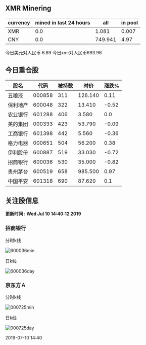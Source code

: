 ## XMR Minering

|currency|mined in last 24 hours|all|in pool|
|---|---|---|---|
|XMR|0.0|1.081|0.007|
|CNY|0.0|749.941|4.97|

今日美元对人民币 6.89	今日xmr对人民币693.96


## 今日重仓股 

|股名|代码|被持数|时价|涨跌%|
|---|---|---|---|---|
|五粮液|000858|311|126.140|0.11|
|保利地产|600048|322|13.410|-0.52|
|农业银行|601288|406|3.580|0.0|
|美的集团|000333|423|53.790|-0.09|
|工商银行|601398|442|5.560|-0.36|
|格力电器|000651|504|56.200|0.38|
|伊利股份|600887|519|33.030|-0.72|
|招商银行|600036|530|35.000|-0.82|
|贵州茅台|600519|658|985.500|0.97|
|中国平安|601318|690|87.620|0.1|

## 关注股信息
**更新时间 : Wed Jul 10 14:40:12 2019**
### 招商银行 
分时k线

![600036min](http://image.sinajs.cn/newchart/min/n/sh600036.gif)

日k线

![600036day](http://image.sinajs.cn/newchart/daily/n/sh600036.gif)

### 京东方Ａ 
分时k线

![000725min](http://image.sinajs.cn/newchart/min/n/sz000725.gif)

日k线

![000725day](http://image.sinajs.cn/newchart/daily/n/sz000725.gif)

2019-07-10 14:40